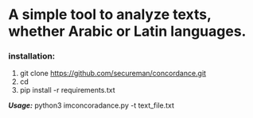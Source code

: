 # A simple tool to analyze texts, whether Arabic or Latin languages. 
### installation: 
   1. git clone https://github.com/secureman/concordance.git
   2. cd
   3. pip install -r requirements.txt

***Usage:***
   python3 imconcoradance.py -t text_file.txt 
 

